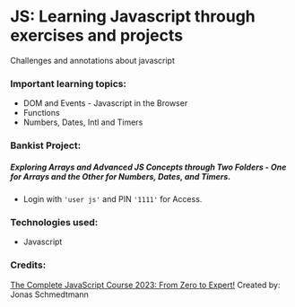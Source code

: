 # JS: Learning Javascript through exercises and projects
Challenges and annotations about javascript

### Important learning topics:
- DOM and Events - Javascript in the Browser
- Functions
- Numbers, Dates, Intl and Timers

### Bankist Project: 
##### Exploring Arrays and Advanced JS Concepts through Two Folders - One for Arrays and the Other for Numbers, Dates, and Timers. 
- Login with `'user js'` and PIN `'1111'` for Access.

### Technologies used:
- Javascript

### Credits:
[The Complete JavaScript Course 2023: From Zero to Expert!](https://www.udemy.com/course/the-complete-javascript-course/)
Created by: Jonas Schmedtmann
